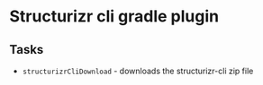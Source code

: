 # Structurizr cli gradle plugin

## Tasks

* `structurizrCliDownload` - downloads the structurizr-cli zip file
